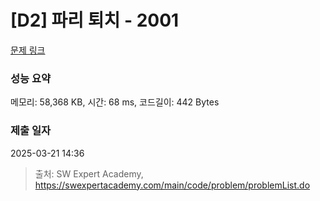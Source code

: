 # [D2] 파리 퇴치 - 2001 

[문제 링크](https://swexpertacademy.com/main/code/problem/problemDetail.do?contestProbId=AV5PzOCKAigDFAUq) 

### 성능 요약

메모리: 58,368 KB, 시간: 68 ms, 코드길이: 442 Bytes

### 제출 일자

2025-03-21 14:36



> 출처: SW Expert Academy, https://swexpertacademy.com/main/code/problem/problemList.do